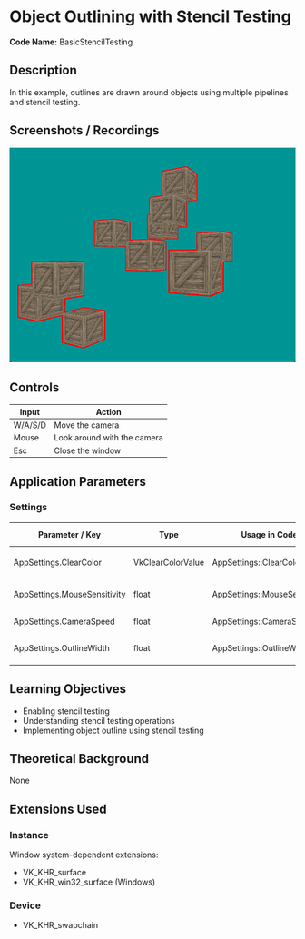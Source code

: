 # Object Outlining with Stencil Testing

**Code Name:** BasicStencilTesting

## Description

In this example, outlines are drawn around objects using multiple pipelines and stencil testing.

## Screenshots / Recordings

![](/Docs/ExampleMedia/Fundamentals/PipelinesAndPasses/BasicStencilTesting.png?raw=true)

## Controls

| Input   | Action                      |
|---------|-----------------------------|
| W/A/S/D | Move the camera             |
| Mouse   | Look around with the camera |
| Esc     | Close the window            |

## Application Parameters

### Settings

| Parameter / Key              | Type              | Usage in Code                 | Description                    | Default Value |
|------------------------------|-------------------|-------------------------------|--------------------------------|---------------|
| AppSettings.ClearColor       | VkClearColorValue | AppSettings::ClearColor       | Background color of the screen |               |
| AppSettings.MouseSensitivity | float             | AppSettings::MouseSensitivity | Mouse sensitivity value        |               |
| AppSettings.CameraSpeed      | float             | AppSettings::CameraSpeed      | Speed of the camera            |               |
| AppSettings.OutlineWidth     | float             | AppSettings::OutlineWidth     | Thickness value of the outline |               |


## Learning Objectives

- Enabling stencil testing
- Understanding stencil testing operations
- Implementing object outline using stencil testing

## Theoretical Background

None

## Extensions Used

### Instance

Window system-dependent extensions:
- VK_KHR_surface
- VK_KHR_win32_surface (Windows)

### Device

- VK_KHR_swapchain
